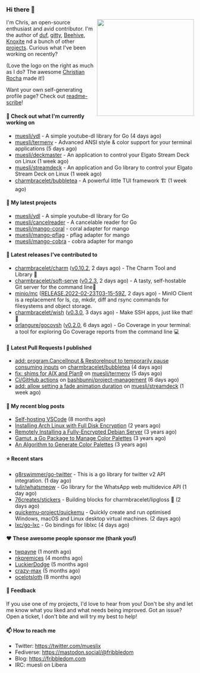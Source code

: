 ### Hi there 👋

<img align="right" src="https://raw.githubusercontent.com/muesli/muesli/master/assets/termenv.png" width="260">

I'm Chris, an open-source enthusiast and avid contributor. I'm the author of [duf](https://github.com/muesli/duf),
[gitty](https://github.com/muesli/gitty), [Beehive](https://github.com/muesli/beehive), [Knoxite](https://github.com/knoxite/knoxite)
 nd a bunch of other [projects](https://fribbledom.com/projects/). Curious what I've been working on recently?

(Love the logo on the right as much as I do? The awesome [Christian Rocha](https://github.com/meowgorithm/) made it!)

Want your own self-generating profile page? Check out [readme-scribe](https://github.com/muesli/readme-scribe)!

#### 👷 Check out what I'm currently working on

- [muesli/ydl](https://github.com/muesli/ydl) - A simple youtube-dl library for Go (4 days ago)
- [muesli/termenv](https://github.com/muesli/termenv) - Advanced ANSI style &amp; color support for your terminal applications (5 days ago)
- [muesli/deckmaster](https://github.com/muesli/deckmaster) - An application to control your Elgato Stream Deck on Linux (1 week ago)
- [muesli/streamdeck](https://github.com/muesli/streamdeck) - An application and Go library to control your Elgato Stream Deck on Linux (1 week ago)
- [charmbracelet/bubbletea](https://github.com/charmbracelet/bubbletea) - A powerful little TUI framework 🏗 (1 week ago)

#### 🌱 My latest projects

- [muesli/ydl](https://github.com/muesli/ydl) - A simple youtube-dl library for Go
- [muesli/cancelreader](https://github.com/muesli/cancelreader) - A cancelable reader for Go
- [muesli/mango-coral](https://github.com/muesli/mango-coral) - coral adapter for mango
- [muesli/mango-pflag](https://github.com/muesli/mango-pflag) - pflag adapter for mango
- [muesli/mango-cobra](https://github.com/muesli/mango-cobra) - cobra adapter for mango

#### 🔭 Latest releases I've contributed to

- [charmbracelet/charm](https://github.com/charmbracelet/charm) ([v0.10.2](https://github.com/charmbracelet/charm/releases/tag/v0.10.2), 2 days ago) - The Charm Tool and Library 🌟
- [charmbracelet/soft-serve](https://github.com/charmbracelet/soft-serve) ([v0.2.3](https://github.com/charmbracelet/soft-serve/releases/tag/v0.2.3), 2 days ago) - A tasty, self-hostable Git server for the command line🍦
- [minio/mc](https://github.com/minio/mc) ([RELEASE.2022-02-23T03-15-59Z](https://github.com/minio/mc/releases/tag/RELEASE.2022-02-23T03-15-59Z), 2 days ago) - MinIO Client is a replacement for ls, cp, mkdir, diff and rsync commands for filesystems and object storage.
- [charmbracelet/wish](https://github.com/charmbracelet/wish) ([v0.3.0](https://github.com/charmbracelet/wish/releases/tag/v0.3.0), 3 days ago) - Make SSH apps, just like that! 💫
- [orlangure/gocovsh](https://github.com/orlangure/gocovsh) ([v0.2.0](https://github.com/orlangure/gocovsh/releases/tag/v0.2.0), 6 days ago) - Go Coverage in your terminal: a tool for exploring Go Coverage reports from the command line 💻

#### 🔨 Latest Pull Requests I published

- [add: program.CancelInput &amp; RestoreInput to temporarily pause consuming inputs](https://github.com/charmbracelet/bubbletea/pull/237) on [charmbracelet/bubbletea](https://github.com/charmbracelet/bubbletea) (4 days ago)
- [fix: shims for AIX and Plan9](https://github.com/muesli/termenv/pull/76) on [muesli/termenv](https://github.com/muesli/termenv) (5 days ago)
- [Ci/GitHub actions](https://github.com/bashbunni/project-management/pull/11) on [bashbunni/project-management](https://github.com/bashbunni/project-management) (6 days ago)
- [add: allow setting a fade animation duration](https://github.com/muesli/streamdeck/pull/14) on [muesli/streamdeck](https://github.com/muesli/streamdeck) (1 week ago)

#### 📜 My recent blog posts

- [Self-hosting VSCode](https://fribbledom.com/posts/selfhosting-vscode/) (8 months ago)
- [Installing Arch Linux with Full Disk Encryption](https://fribbledom.com/posts/encrypted-arch-install/) (2 years ago)
- [Remotely Installing a Fully-Encrypted Debian Server](https://fribbledom.com/posts/encrypted-remote-debian-install/) (3 years ago)
- [Gamut, a Go Package to Manage Color Palettes](https://fribbledom.com/posts/gamut-package-to-handle-color-palettes/) (3 years ago)
- [An Algorithm to Generate Color Palettes](https://fribbledom.com/posts/an-algorithm-to-generate-color-palettes/) (3 years ago)

#### ⭐ Recent stars

- [g8rswimmer/go-twitter](https://github.com/g8rswimmer/go-twitter) - This is a go library for twitter v2 API integration. (1 day ago)
- [tulir/whatsmeow](https://github.com/tulir/whatsmeow) - Go library for the WhatsApp web multidevice API (1 day ago)
- [76creates/stickers](https://github.com/76creates/stickers) - Building blocks for charmbracelet/lipgloss 👾 (2 days ago)
- [quickemu-project/quickemu](https://github.com/quickemu-project/quickemu) - Quickly create and run optimised Windows, macOS and Linux desktop virtual machines. (2 days ago)
- [lxc/go-lxc](https://github.com/lxc/go-lxc) - Go bindings for liblxc (4 days ago)

#### ❤️ These awesome people sponsor me (thank you!)

- [twpayne](https://github.com/twpayne) (1 month ago)
- [nkpremices](https://github.com/nkpremices) (4 months ago)
- [LuckierDodge](https://github.com/LuckierDodge) (5 months ago)
- [crazy-max](https://github.com/crazy-max) (5 months ago)
- [ocelotsloth](https://github.com/ocelotsloth) (8 months ago)

#### 💬 Feedback

If you use one of my projects, I'd love to hear from you! Don't be shy and let me know what you liked
and what needs being improved. Got an issue? Open a ticket, I don't bite and will try my best to help!

#### 📫 How to reach me

- Twitter: https://twitter.com/mueslix
- Fediverse: https://mastodon.social/@fribbledom
- Blog: https://fribbledom.com
- IRC: muesli on Libera
